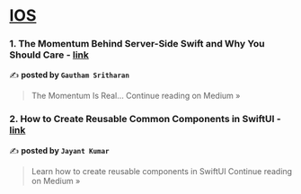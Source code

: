 
<h1><a href=https://medium.com/tag/ios/recommended target="_blank" rel="noopener noreferrer">IOS</a></h1>
<h3>1. The Momentum Behind Server-Side Swift and Why You Should Care - <a href="https://gauthamsritharan.medium.com/the-momentum-behind-server-side-swift-and-why-you-should-care-66e4d270d171?source=rss------ios-5" target="_blank" rel="noopener noreferrer">link</a></h3>

✍️ **posted by `Gautham Sritharan`**

<blockquote>The Momentum Is Real…
Continue reading on Medium »</blockquote>

<h3>2. How to Create Reusable Common Components in SwiftUI - <a href="https://nameisjayant2.medium.com/how-to-create-reusable-common-components-in-swiftui-6c0b6ac7fb42?source=rss------ios-5" target="_blank" rel="noopener noreferrer">link</a></h3>

✍️ **posted by `Jayant Kumar`**

<blockquote>Learn how to create reusable components in SwiftUI
Continue reading on Medium »</blockquote>

